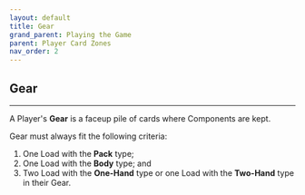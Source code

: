 ```yaml
---
layout: default
title: Gear
grand_parent: Playing the Game
parent: Player Card Zones
nav_order: 2
---
```



## Gear

---

A Player's **Gear** is a faceup pile of cards where Components are kept. 

Gear must always fit the following criteria: 
1. One Load with the **Pack** type;
2. One Load with the **Body** type; and 
3. Two Load with the **One-Hand** type or one Load with the **Two-Hand** type in their Gear.